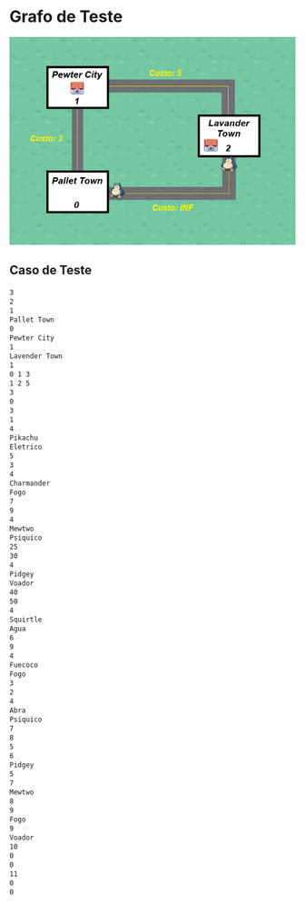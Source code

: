 # Grafo de Teste

![Grafo](https://raw.githubusercontent.com/matheusvhs/assets/main/C04-ProjetoFinal/Grafo.png)

## Caso de Teste

```
3
2
1
Pallet Town
0
Pewter City
1
Lavender Town
1
0 1 3
1 2 5
3
0
3
1
4
Pikachu
Eletrico
5
3
4
Charmander
Fogo
7
9
4
Mewtwo
Psiquico
25
30
4
Pidgey
Voador
40
50
4
Squirtle
Agua
6
9
4
Fuecoco
Fogo
3
2
4
Abra
Psiquico
7
8
5
6
Pidgey
5
7
Mewtwo
8
9
Fogo
9
Voador
10
0
0
11
0
0

```
#